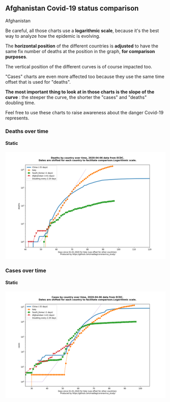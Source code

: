 ## Afghanistan Covid-19 status comparison 

Afghanistan



Be careful, all those charts use a **logarithmic scale**, because it's the best way to analyze how the epidemic is evolving.
 
The **horizontal position** of the different countries is **adjusted** to have the same fix number of deaths at the position in the graph, **for comparison purposes**.

The vertical position of the different curves is of course impacted too.

"Cases" charts are even more affected too because they use the same time offset that is used for "deaths".

**The most important thing to look at in those charts is the slope of the curve** : the steeper the curve, the shorter the "cases" and "deaths" doubling time.

Feel free to use these charts to raise awareness about the danger Covid-19 represents. 


 
### Deaths over time
 
#### Static
![Afghanistan covid-19 deaths static chart](https://raw.githubusercontent.com/madlag/coronavirus_study/master/notebooks/graphs/2020-04-06/countries/Afghanistan/2020-04-06_Afghanistan_deaths.png "Afghanistan covid-19 deaths static chart")   

 
### Cases over time
 
#### Static
![Afghanistan covid-19 cases static chart](https://raw.githubusercontent.com/madlag/coronavirus_study/master/notebooks/graphs/2020-04-06/countries/Afghanistan/2020-04-06_Afghanistan_cases.png "Afghanistan covid-19 cases static chart")   


